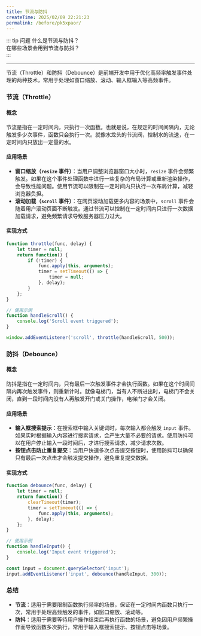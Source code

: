 ```yaml
---
title: 节流与防抖
createTime: 2025/02/09 22:21:23
permalink: /before/pk5xpaor/
---
```


::: tip 问题
什么是节流与防抖？  
在哪些场景会用到节流与防抖？  
:::

---


节流（Throttle）和防抖（Debounce）是前端开发中用于优化高频率触发事件处理的两种技术，常用于处理如窗口缩放、滚动、输入框输入等高频事件。

### 节流（Throttle）
#### 概念
节流是指在一定时间内，只执行一次函数。也就是说，在规定的时间间隔内，无论触发多少次事件，函数只会执行一次。就像水龙头的节流阀，控制水的流速，在一定时间内只放出一定量的水。

#### 应用场景
- **窗口缩放（`resize` 事件）**：当用户调整浏览器窗口大小时，`resize` 事件会频繁触发。如果在这个事件处理函数中进行一些复杂的布局计算或重新渲染操作，会导致性能问题。使用节流可以限制在一定时间内只执行一次布局计算，减轻浏览器负担。
- **滚动加载（`scroll` 事件）**：在网页滚动加载更多内容的场景中，`scroll` 事件会随着用户滚动页面不断触发。通过节流可以控制在一定时间内只进行一次数据加载请求，避免频繁请求导致服务器压力过大。

#### 实现方式
```javascript
function throttle(func, delay) {
    let timer = null;
    return function() {
        if (!timer) {
            func.apply(this, arguments);
            timer = setTimeout(() => {
                timer = null;
            }, delay);
        }
    };
}

// 使用示例
function handleScroll() {
    console.log('Scroll event triggered');
}

window.addEventListener('scroll', throttle(handleScroll, 500));
```

### 防抖（Debounce）
#### 概念
防抖是指在一定时间内，只有最后一次触发事件才会执行函数。如果在这个时间间隔内再次触发事件，则重新计时。就像电梯门，当有人不断进出时，电梯门不会关闭，直到一段时间内没有人再触发开门或关门操作，电梯门才会关闭。

#### 应用场景
- **输入框搜索提示**：在搜索框中输入关键词时，每次输入都会触发 `input` 事件。如果实时根据输入内容进行搜索请求，会产生大量不必要的请求。使用防抖可以在用户停止输入一段时间后，才进行搜索请求，减少请求次数。
- **按钮点击防止重复提交**：当用户快速多次点击提交按钮时，使用防抖可以确保只有最后一次点击才会触发提交操作，避免重复提交数据。

#### 实现方式
```javascript
function debounce(func, delay) {
    let timer = null;
    return function() {
        clearTimeout(timer);
        timer = setTimeout(() => {
            func.apply(this, arguments);
        }, delay);
    };
}

// 使用示例
function handleInput() {
    console.log('Input event triggered');
}

const input = document.querySelector('input');
input.addEventListener('input', debounce(handleInput, 300));
```

### 总结
- **节流**：适用于需要限制函数执行频率的场景，保证在一定时间内函数只执行一次，常用于处理高频触发的事件，如窗口缩放、滚动等。
- **防抖**：适用于需要等待用户操作结束后再执行函数的场景，避免因用户频繁操作而导致函数多次执行，常用于输入框搜索提示、按钮点击等场景。 
